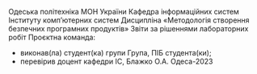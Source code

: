 Одеська політехніка МОН України
Кафедра інформаційних систем Інституту комп’ютерних систем
Дисципліна «Методологія створення безпечних програмних продуктів»
Звіти за рішеннями лабораторних робіт
Проєктна команда:
- виконав(ла) студент(ка) групи Група, ПІБ студента(ки);
- перевірив доцент кафедри ІС, Блажко О.А.
Одеса-2023
